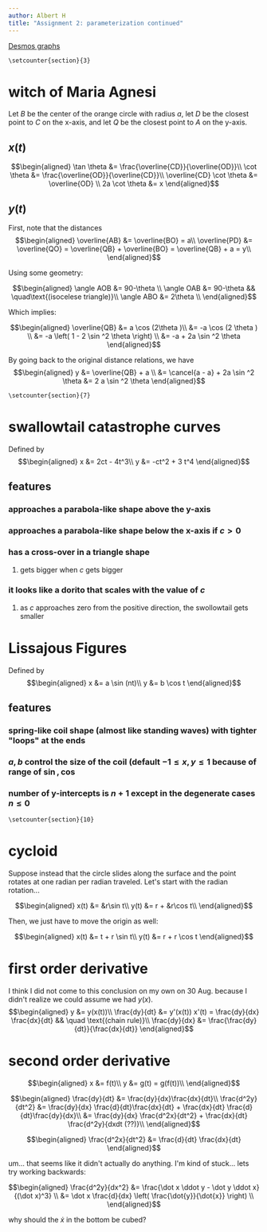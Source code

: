 ```yaml
---
author: Albert H
title: "Assignment 2: parameterization continued"
---
```


[Desmos graphs](https://www.desmos.com/calculator/hhb49omfkj)

```{=latex}
\setcounter{section}{3}
```
# witch of Maria Agnesi

Let $B$ be the center of the orange circle with radius $a$, let $D$ be
the closest point to $C$ on the x-axis, and let $Q$ be the closest point
to $A$ on the y-axis.

## $x(t)$

$$\begin{aligned}
    \tan \theta &= \frac{\overline{CD}}{\overline{OD}}\\
    \cot  \theta &= \frac{\overline{OD}}{\overline{CD}}\\
    \overline{CD} \cot  \theta &= \overline{OD} \\
    2a \cot  \theta &= x
   \end{aligned}$$

## $y(t)$

First, note that the distances $$\begin{aligned}
   \overline{AB} &= \overline{BO} = a\\
   \overline{PD} &= \overline{QO} = \overline{QB} + \overline{BO} = \overline{QB} + a = y\\
   \end{aligned}$$

Using some geometry:

$$\begin{aligned}
   \angle AOB &= 90-\theta \\
   \angle OAB &= 90-\theta && \quad\text{(isocelese triangle)}\\
   \angle ABO &= 2\theta \\
   \end{aligned}$$

Which implies:

$$\begin{aligned}
   \overline{QB} &= a \cos (2\theta )\\
   &= -a \cos  (2 \theta )  \\
   &= -a \left( 1 - 2 \sin ^2 \theta \right)  \\
   &= -a + 2a \sin  ^2 \theta 
   \end{aligned}$$

By going back to the original distance relations, we have
$$\begin{aligned}
   y &= \overline{QB} + a \\
   &= \cancel{a - a} + 2a \sin  ^2 \theta 
   &= 2 a \sin  ^2 \theta 
   \end{aligned}$$

```{=latex}
\setcounter{section}{7}
```
# swallowtail catastrophe curves

Defined by $$\begin{aligned}
  x &= 2ct - 4t^3\\
  y &= -ct^2 + 3 t^4
  \end{aligned}$$

## features

### approaches a parabola-like shape above the y-axis

### approaches a parabola-like shape below the x-axis if $c > 0$

### has a cross-over in a triangle shape

1.  gets bigger when $c$ gets bigger

### it looks like a dorito that scales with the value of $c$

1.  as $c$ approaches zero from the positive direction, the swollowtail
    gets smaller

# Lissajous Figures

Defined by $$\begin{aligned}
  x &= a \sin (nt)\\
  y &= b \cos  t
  \end{aligned}$$

## features

### spring-like coil shape (almost like standing waves) with tighter \"loops\" at the ends

### $a, b$ control the size of the coil (default $-1 \le x, y \le 1$ because of range of $\sin, \cos$

### number of y-intercepts is $n+1$ except in the degenerate cases $n \le 0$

```{=latex}
\setcounter{section}{10}
```
# cycloid

Suppose instead that the circle slides along the surface and the point
rotates at one radian per radian traveled. Let\'s start with the radian
rotation...

$$\begin{aligned}
  x(t) &= &r\sin t\\
  y(t) &= r + &r\cos t\\
  \end{aligned}$$

Then, we just have to move the origin as well:

$$\begin{aligned}
  x(t) &= t + r \sin  t\\
  y(t) &= r + r \cos t
  \end{aligned}$$

# first order derivative

I think I did not come to this conclusion on my own on 30 Aug. because I
didn\'t realize we could assume we had $y(x)$. $$\begin{aligned}
  y &= y(x(t))\\
  \frac{dy}{dt} &= y'(x(t)) x'(t) = \frac{dy}{dx} \frac{dx}{dt} && \quad \text{(chain rule)}\\
  \frac{dy}{dx} &= \frac{\frac{dy}{dt}}{\frac{dx}{dt}}
  \end{aligned}$$

# second order derivative

$$\begin{aligned}
  x &= f(t)\\
  y &= g(t) = g(f(t))\\
  \end{aligned}$$

$$\begin{aligned}
  \frac{dy}{dt} &= \frac{dy}{dx}\frac{dx}{dt}\\
  \frac{d^2y}{dt^2} &= \frac{dy}{dx} \frac{d}{dt}\frac{dx}{dt} + \frac{dx}{dt} \frac{d}{dt}\frac{dy}{dx}\\
  &= \frac{dy}{dx} \frac{d^2x}{dt^2} + \frac{dx}{dt} \frac{d^2y}{dxdt (??)}\\
  \end{aligned}$$

$$\begin{aligned}
  \frac{d^2x}{dt^2} &= \frac{d}{dt} \frac{dx}{dt} 
  \end{aligned}$$

um... that seems like it didn\'t actually do anything. I\'m kind of
stuck... lets try working backwards:

$$\begin{aligned}
  \frac{d^2y}{dx^2} &= \frac{\dot x \ddot y - \dot y \ddot x}{(\dot x)^3} \\
  &= \dot x \frac{d}{dx} \left( \frac{\dot{y}}{\dot{x}} \right)  \\
  \end{aligned}$$

why should the $\dot x$ in the bottom be cubed?
